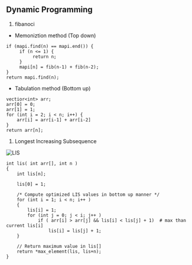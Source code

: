 ## Dynamic Programming

1) fibanoci 

* Memoniztion method (Top down)

```
if (mapi.find(n) == mapi.end()) {
     if (n <= 1) {
          return n;
     }
     mapi[n] = fib(n-1) + fib(n-2);
}
return mapi.find(n);
```

* Tabulation method (Bottom up)

```
vectior<int> arr;
arr[0] = 0;
arr[1] = 1;
for (int i = 2; i < n; i++) {
    arr[i] = arr[i-1] + arr[i-2]
}
return arr[n];
```


1) Longest Increasing Subsequence

![LIS](https://github.com/sivaramaaa/CCI/blob/master/images/Screenshot%20from%202018-11-11%2022-08-30.png)


```
int lis( int arr[], int n )  
{  
    int lis[n]; 
   
    lis[0] = 1;    
  
    /* Compute optimized LIS values in bottom up manner */
    for (int i = 1; i < n; i++ )  
    { 
        lis[i] = 1; 
        for (int j = 0; j < i; j++ )   
            if ( arr[i] > arr[j] && lis[i] < lis[j] + 1)  # max than current lis[i]
                lis[i] = lis[j] + 1;  
    } 
  
    // Return maximum value in lis[] 
    return *max_element(lis, lis+n); 
}  
```
